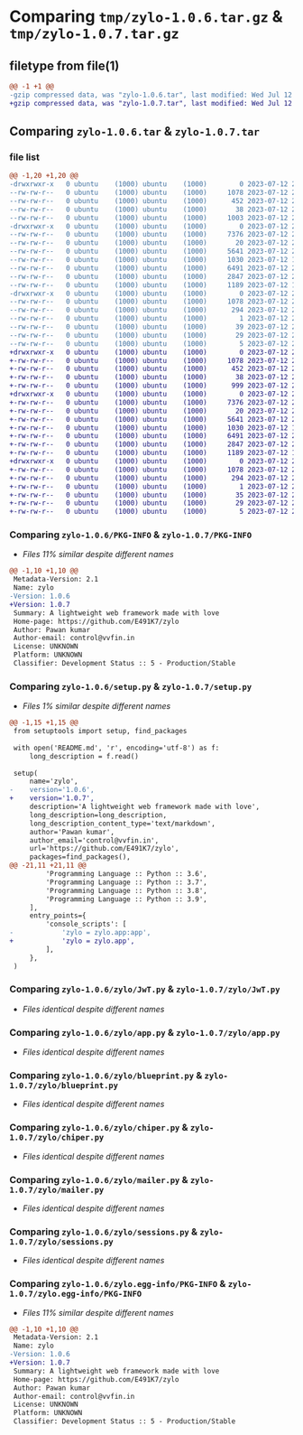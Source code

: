 # Comparing `tmp/zylo-1.0.6.tar.gz` & `tmp/zylo-1.0.7.tar.gz`

## filetype from file(1)

```diff
@@ -1 +1 @@
-gzip compressed data, was "zylo-1.0.6.tar", last modified: Wed Jul 12 22:29:07 2023, max compression
+gzip compressed data, was "zylo-1.0.7.tar", last modified: Wed Jul 12 22:34:00 2023, max compression
```

## Comparing `zylo-1.0.6.tar` & `zylo-1.0.7.tar`

### file list

```diff
@@ -1,20 +1,20 @@
-drwxrwxr-x   0 ubuntu    (1000) ubuntu    (1000)        0 2023-07-12 22:29:07.709672 zylo-1.0.6/
--rw-rw-r--   0 ubuntu    (1000) ubuntu    (1000)     1078 2023-07-12 22:29:07.709672 zylo-1.0.6/PKG-INFO
--rw-rw-r--   0 ubuntu    (1000) ubuntu    (1000)      452 2023-07-12 21:43:58.000000 zylo-1.0.6/README.md
--rw-rw-r--   0 ubuntu    (1000) ubuntu    (1000)       38 2023-07-12 22:29:07.709672 zylo-1.0.6/setup.cfg
--rw-rw-r--   0 ubuntu    (1000) ubuntu    (1000)     1003 2023-07-12 22:27:58.000000 zylo-1.0.6/setup.py
-drwxrwxr-x   0 ubuntu    (1000) ubuntu    (1000)        0 2023-07-12 22:29:07.709672 zylo-1.0.6/zylo/
--rw-rw-r--   0 ubuntu    (1000) ubuntu    (1000)     7376 2023-07-12 21:29:13.000000 zylo-1.0.6/zylo/JwT.py
--rw-rw-r--   0 ubuntu    (1000) ubuntu    (1000)       20 2023-07-12 22:27:01.000000 zylo-1.0.6/zylo/__init__.py
--rw-rw-r--   0 ubuntu    (1000) ubuntu    (1000)     5641 2023-07-12 21:37:58.000000 zylo-1.0.6/zylo/app.py
--rw-rw-r--   0 ubuntu    (1000) ubuntu    (1000)     1030 2023-07-12 19:00:56.000000 zylo-1.0.6/zylo/blueprint.py
--rw-rw-r--   0 ubuntu    (1000) ubuntu    (1000)     6491 2023-07-12 20:04:49.000000 zylo-1.0.6/zylo/chiper.py
--rw-rw-r--   0 ubuntu    (1000) ubuntu    (1000)     2847 2023-07-12 20:05:30.000000 zylo-1.0.6/zylo/mailer.py
--rw-rw-r--   0 ubuntu    (1000) ubuntu    (1000)     1189 2023-07-12 16:44:47.000000 zylo-1.0.6/zylo/sessions.py
-drwxrwxr-x   0 ubuntu    (1000) ubuntu    (1000)        0 2023-07-12 22:29:07.709672 zylo-1.0.6/zylo.egg-info/
--rw-rw-r--   0 ubuntu    (1000) ubuntu    (1000)     1078 2023-07-12 22:29:07.000000 zylo-1.0.6/zylo.egg-info/PKG-INFO
--rw-rw-r--   0 ubuntu    (1000) ubuntu    (1000)      294 2023-07-12 22:29:07.000000 zylo-1.0.6/zylo.egg-info/SOURCES.txt
--rw-rw-r--   0 ubuntu    (1000) ubuntu    (1000)        1 2023-07-12 22:29:07.000000 zylo-1.0.6/zylo.egg-info/dependency_links.txt
--rw-rw-r--   0 ubuntu    (1000) ubuntu    (1000)       39 2023-07-12 22:29:07.000000 zylo-1.0.6/zylo.egg-info/entry_points.txt
--rw-rw-r--   0 ubuntu    (1000) ubuntu    (1000)       29 2023-07-12 22:29:07.000000 zylo-1.0.6/zylo.egg-info/requires.txt
--rw-rw-r--   0 ubuntu    (1000) ubuntu    (1000)        5 2023-07-12 22:29:07.000000 zylo-1.0.6/zylo.egg-info/top_level.txt
+drwxrwxr-x   0 ubuntu    (1000) ubuntu    (1000)        0 2023-07-12 22:34:00.531790 zylo-1.0.7/
+-rw-rw-r--   0 ubuntu    (1000) ubuntu    (1000)     1078 2023-07-12 22:34:00.531790 zylo-1.0.7/PKG-INFO
+-rw-rw-r--   0 ubuntu    (1000) ubuntu    (1000)      452 2023-07-12 21:43:58.000000 zylo-1.0.7/README.md
+-rw-rw-r--   0 ubuntu    (1000) ubuntu    (1000)       38 2023-07-12 22:34:00.531790 zylo-1.0.7/setup.cfg
+-rw-rw-r--   0 ubuntu    (1000) ubuntu    (1000)      999 2023-07-12 22:33:12.000000 zylo-1.0.7/setup.py
+drwxrwxr-x   0 ubuntu    (1000) ubuntu    (1000)        0 2023-07-12 22:34:00.527789 zylo-1.0.7/zylo/
+-rw-rw-r--   0 ubuntu    (1000) ubuntu    (1000)     7376 2023-07-12 21:29:13.000000 zylo-1.0.7/zylo/JwT.py
+-rw-rw-r--   0 ubuntu    (1000) ubuntu    (1000)       20 2023-07-12 22:27:01.000000 zylo-1.0.7/zylo/__init__.py
+-rw-rw-r--   0 ubuntu    (1000) ubuntu    (1000)     5641 2023-07-12 21:37:58.000000 zylo-1.0.7/zylo/app.py
+-rw-rw-r--   0 ubuntu    (1000) ubuntu    (1000)     1030 2023-07-12 19:00:56.000000 zylo-1.0.7/zylo/blueprint.py
+-rw-rw-r--   0 ubuntu    (1000) ubuntu    (1000)     6491 2023-07-12 20:04:49.000000 zylo-1.0.7/zylo/chiper.py
+-rw-rw-r--   0 ubuntu    (1000) ubuntu    (1000)     2847 2023-07-12 20:05:30.000000 zylo-1.0.7/zylo/mailer.py
+-rw-rw-r--   0 ubuntu    (1000) ubuntu    (1000)     1189 2023-07-12 16:44:47.000000 zylo-1.0.7/zylo/sessions.py
+drwxrwxr-x   0 ubuntu    (1000) ubuntu    (1000)        0 2023-07-12 22:34:00.531790 zylo-1.0.7/zylo.egg-info/
+-rw-rw-r--   0 ubuntu    (1000) ubuntu    (1000)     1078 2023-07-12 22:34:00.000000 zylo-1.0.7/zylo.egg-info/PKG-INFO
+-rw-rw-r--   0 ubuntu    (1000) ubuntu    (1000)      294 2023-07-12 22:34:00.000000 zylo-1.0.7/zylo.egg-info/SOURCES.txt
+-rw-rw-r--   0 ubuntu    (1000) ubuntu    (1000)        1 2023-07-12 22:34:00.000000 zylo-1.0.7/zylo.egg-info/dependency_links.txt
+-rw-rw-r--   0 ubuntu    (1000) ubuntu    (1000)       35 2023-07-12 22:34:00.000000 zylo-1.0.7/zylo.egg-info/entry_points.txt
+-rw-rw-r--   0 ubuntu    (1000) ubuntu    (1000)       29 2023-07-12 22:34:00.000000 zylo-1.0.7/zylo.egg-info/requires.txt
+-rw-rw-r--   0 ubuntu    (1000) ubuntu    (1000)        5 2023-07-12 22:34:00.000000 zylo-1.0.7/zylo.egg-info/top_level.txt
```

### Comparing `zylo-1.0.6/PKG-INFO` & `zylo-1.0.7/PKG-INFO`

 * *Files 11% similar despite different names*

```diff
@@ -1,10 +1,10 @@
 Metadata-Version: 2.1
 Name: zylo
-Version: 1.0.6
+Version: 1.0.7
 Summary: A lightweight web framework made with love
 Home-page: https://github.com/E491K7/zylo
 Author: Pawan kumar
 Author-email: control@vvfin.in
 License: UNKNOWN
 Platform: UNKNOWN
 Classifier: Development Status :: 5 - Production/Stable
```

### Comparing `zylo-1.0.6/setup.py` & `zylo-1.0.7/setup.py`

 * *Files 1% similar despite different names*

```diff
@@ -1,15 +1,15 @@
 from setuptools import setup, find_packages
 
 with open('README.md', 'r', encoding='utf-8') as f:
     long_description = f.read()
 
 setup(
     name='zylo',
-    version='1.0.6',
+    version='1.0.7',
     description='A lightweight web framework made with love',
     long_description=long_description,
     long_description_content_type='text/markdown',
     author='Pawan kumar',
     author_email='control@vvfin.in',
     url='https://github.com/E491K7/zylo',
     packages=find_packages(),
@@ -21,11 +21,11 @@
         'Programming Language :: Python :: 3.6',
         'Programming Language :: Python :: 3.7',
         'Programming Language :: Python :: 3.8',
         'Programming Language :: Python :: 3.9',
     ],
     entry_points={
         'console_scripts': [
-            'zylo = zylo.app:app',  
+            'zylo = zylo.app',  
         ],
     },
 )
```

### Comparing `zylo-1.0.6/zylo/JwT.py` & `zylo-1.0.7/zylo/JwT.py`

 * *Files identical despite different names*

### Comparing `zylo-1.0.6/zylo/app.py` & `zylo-1.0.7/zylo/app.py`

 * *Files identical despite different names*

### Comparing `zylo-1.0.6/zylo/blueprint.py` & `zylo-1.0.7/zylo/blueprint.py`

 * *Files identical despite different names*

### Comparing `zylo-1.0.6/zylo/chiper.py` & `zylo-1.0.7/zylo/chiper.py`

 * *Files identical despite different names*

### Comparing `zylo-1.0.6/zylo/mailer.py` & `zylo-1.0.7/zylo/mailer.py`

 * *Files identical despite different names*

### Comparing `zylo-1.0.6/zylo/sessions.py` & `zylo-1.0.7/zylo/sessions.py`

 * *Files identical despite different names*

### Comparing `zylo-1.0.6/zylo.egg-info/PKG-INFO` & `zylo-1.0.7/zylo.egg-info/PKG-INFO`

 * *Files 11% similar despite different names*

```diff
@@ -1,10 +1,10 @@
 Metadata-Version: 2.1
 Name: zylo
-Version: 1.0.6
+Version: 1.0.7
 Summary: A lightweight web framework made with love
 Home-page: https://github.com/E491K7/zylo
 Author: Pawan kumar
 Author-email: control@vvfin.in
 License: UNKNOWN
 Platform: UNKNOWN
 Classifier: Development Status :: 5 - Production/Stable
```

